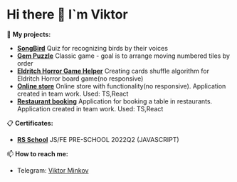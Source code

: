 # Hi there 👋 I`m Viktor

📁 **My projects:**

- [**SongBird**](https://rolling-scopes-school.github.io/viktorminkov-JSFE2022Q3/songbird/pages/main/index.html) Quiz for recognizing birds by their voices
- [**Gem Puzzle**](https://rolling-scopes-school.github.io/viktorminkov-JSFE2022Q3/gem-puzzle/puzzle.html) Classic game - goal is to arrange moving numbered tiles by order
- [**Eldritch Horror Game Helper**](https://viktorminkov.github.io/codejam-eldritch/) Creating cards shuffle algorithm for Eldritch Horror board game(no responsive) 
- [**Online store**](https://trenkenshu-viktorminkov-online-store.netlify.app/) Online store with functionality(no responsive). Application created in team work. Used: TS,React
- [**Restaurant booking**](https://rs-clone-raviole-booking.netlify.app/) Application for booking a table in restaurants. Application created in team work. Used: TS,React

📋 **Certificates:**
- [**RS School**](https://app.rs.school/certificate/8elbdogi) JS/FE PRE-SCHOOL 2022Q2 (JAVASCRIPT)

 📫 **How to reach me:**
 - Telegram: [Viktor Minkov](https://t.me/minkovvs)
 
